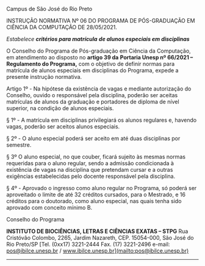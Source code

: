 Campus de São José do Rio Preto

INSTRUÇÃO NORMATIVA Nº 06 DO PROGRAMA DE PÓS-GRADUAÇÃO EM
CIÊNCIA DA COMPUTAÇÃO DE 28/05/2021.

_Estabelece_ **_critérios para matrícula_**
**_de alunos especiais em disciplinas_**

O Conselho do Programa de Pós-graduação em Ciência da Computação, em atendimento
ao disposto no **artigo 39 da** **Portaria Unesp nº 66/2021 – Regulamento do Programa,**
com o objetivo de definir normas para matrícula de alunos especiais em disciplinas do
Programa, expede a presente instrução normativa.

Artigo 1º - Na hipótese da existência de vagas e mediante autorização do Conselho,
ouvido o responsável pela disciplina, poderão ser aceitas matrículas de alunos da
graduação e portadores de diploma de nível superior, na condição de alunos especiais.

§ 1º - A matrícula em disciplinas privilegiará os alunos regulares e, havendo vagas,
poderão ser aceitos alunos especiais.

§ 2º - O aluno especial poderá ser aceito em até duas disciplinas por semestre.

§ 3º O aluno especial, no que couber, ficará sujeito às mesmas normas requeridas para o
aluno regular, sendo a admissão condicionada à existência de vagas na disciplina que
pretendam cursar e a outras exigências estabelecidas pelo docente responsável pela
disciplina.

§ 4º - Aprovado o ingresso como aluno regular no Programa, só poderá ser aproveitado o
limite de até 32 créditos cursados, para o Mestrado, e 16 créditos para o doutorado, como
aluno especial, nas quais tenha sido aprovado com conceito mínimo B.

Conselho do Programa


**INSTITUTO DE BIOCIÊNCIAS, LETRAS E CIÊNCIAS EXATAS – STPG**
Rua Cristóvão Colombo, 2265, Jardim Nazareth, CEP. 15054-000, São José do Rio Preto/SP
[Tel. (0xx17) 3221-2444 Fax. (17) 3221-2496 e-mail: pos@ibilce.unesp.br / www.ibilce.unesp.br](mailto:pos@ibilce.unesp.br)


-----

